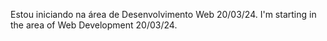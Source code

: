 Estou iniciando na área de Desenvolvimento Web 20/03/24. 
I'm starting in the area of ​​Web Development 20/03/24.